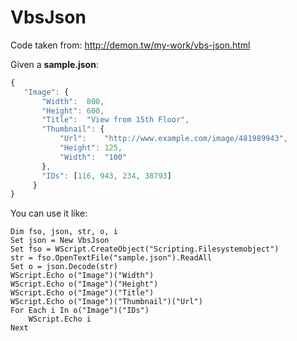 # VbsJson

Code taken from: http://demon.tw/my-work/vbs-json.html

Given a **sample.json**:

```javascript
{
   "Image": {
       "Width":  800,
       "Height": 600,
       "Title":  "View from 15th Floor",
       "Thumbnail": {
           "Url":    "http://www.example.com/image/481989943",
           "Height": 125,
           "Width":  "100"
       },
       "IDs": [116, 943, 234, 38793]
     }
}
```

You can use it like:

```vbscript
Dim fso, json, str, o, i
Set json = New VbsJson
Set fso = WScript.CreateObject("Scripting.Filesystemobject")
str = fso.OpenTextFile("sample.json").ReadAll
Set o = json.Decode(str)
WScript.Echo o("Image")("Width")
WScript.Echo o("Image")("Height")
WScript.Echo o("Image")("Title")
WScript.Echo o("Image")("Thumbnail")("Url")
For Each i In o("Image")("IDs")
    WScript.Echo i
Next
```
